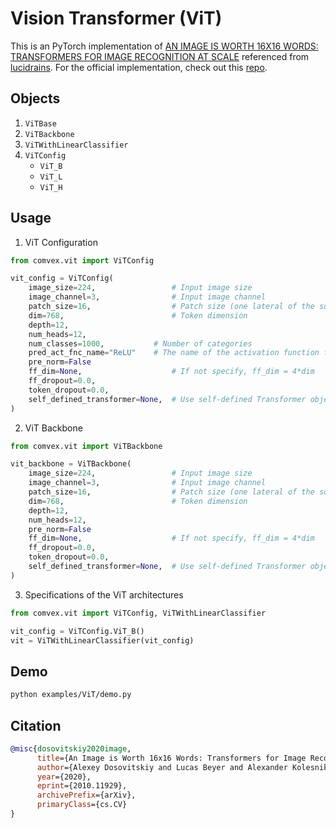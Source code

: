 # Vision Transformer (ViT)

This is an PyTorch implementation of [AN IMAGE IS WORTH 16X16 WORDS: TRANSFORMERS FOR IMAGE RECOGNITION AT SCALE](https://arxiv.org/abs/2010.11929) referenced from [lucidrains](https://github.com/blakechi/vit-pytorch). For the official implementation, check out this [repo](https://github.com/google-research/vision_transformer).

## Objects

1. `ViTBase`
2. `ViTBackbone`
3. `ViTWithLinearClassifier`
4. `ViTConfig`
   - `ViT_B`
   - `ViT_L`
   - `ViT_H`

## Usage

1. ViT Configuration

```python
from comvex.vit import ViTConfig

vit_config = ViTConfig(
    image_size=224,                 # Input image size
    image_channel=3,                # Input image channel
    patch_size=16,                  # Patch size (one lateral of the square patch)
    dim=768,                        # Token dimension
    depth=12,
    num_heads=12,
    num_classes=1000,           # Number of categories
    pred_act_fnc_name="ReLU"    # The name of the activation function for the projection head
    pre_norm=False
    ff_dim=None,                    # If not specify, ff_dim = 4*dim
    ff_dropout=0.0,
    token_dropout=0.0,
    self_defined_transformer=None,  # Use self-defined Transformer object
)
```

2. ViT Backbone

```python
from comvex.vit import ViTBackbone

vit_backbone = ViTBackbone(
    image_size=224,                 # Input image size
    image_channel=3,                # Input image channel
    patch_size=16,                  # Patch size (one lateral of the square patch)
    dim=768,                        # Token dimension
    depth=12,
    num_heads=12,
    pre_norm=False
    ff_dim=None,                    # If not specify, ff_dim = 4*dim
    ff_dropout=0.0,
    token_dropout=0.0,
    self_defined_transformer=None,  # Use self-defined Transformer object
)
```

3. Specifications of the ViT architectures

```python
from comvex.vit import ViTConfig, ViTWithLinearClassifier

vit_config = ViTConfig.ViT_B()
vit = ViTWithLinearClassifier(vit_config)
```

## Demo

```bash
python examples/ViT/demo.py
```

## Citation

```bibtex
@misc{dosovitskiy2020image,
      title={An Image is Worth 16x16 Words: Transformers for Image Recognition at Scale},
      author={Alexey Dosovitskiy and Lucas Beyer and Alexander Kolesnikov and Dirk Weissenborn and Xiaohua Zhai and Thomas Unterthiner and Mostafa Dehghani and Matthias Minderer and Georg Heigold and Sylvain Gelly and Jakob Uszkoreit and Neil Houlsby},
      year={2020},
      eprint={2010.11929},
      archivePrefix={arXiv},
      primaryClass={cs.CV}
}
```
